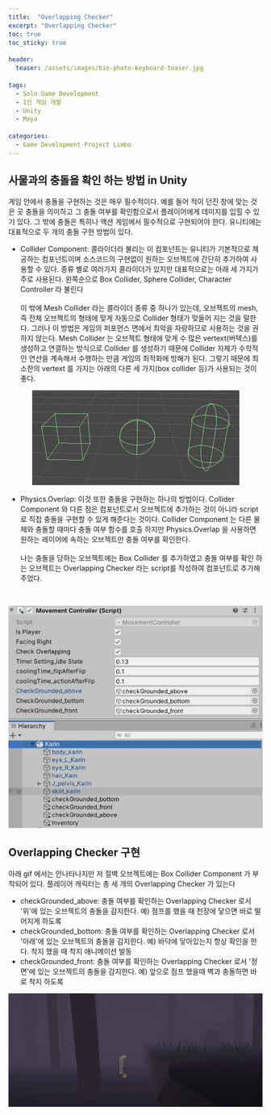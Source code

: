 ```yaml
---
title:  "Overlapping Checker"
excerpt: "Overlapping Checker"
toc: true
toc_sticky: true

header:
  teaser: /assets/images/bio-photo-keyboard-teaser.jpg
  
tags:
  - Solo Game Development
  - 1인 게임 개발
  - Unity
  - Maya
  
categories:
  - Game Development-Project Limbo
---
```




## 사물과의 충돌을 확인 하는 방법 in Unity
게임 안에서 충돌을 구현하는 것은 매우 필수적이다. 예를 들어 적이 던진 창에 맞는 것은 곳 충돌을 의미하고 그 충돌 여부를 확인함으로서 플레이어에게 데미지를 입힐 수 있기 있다. 그 밖에 충돌은 특히나 액션 게임에서 
필수적으로 구현되어야 한다. 유니티에는 대표적으로 두 개의 충돌 구현 방법이 있다.
- Collider Component: 콜라이더라 불리는 이 컴포넌트는 유니티가 기본적으로 제공하는 컴포넌트이며 소스코드의 구현없이 원하는 오브젝트에 간단히 추가하여 사용할 수 있다. 종류 별로 여러가지 콜라이더가 있지만
대표적으로는 아래 세 가지가 주로 사용된다. 왼쪽순으로 Box Collider, Sphere Collider, Character Controller 라 불린다 
<br><br>
이 밖에 Mesh Collider 라는 콜라이더 종류 중 하나가 있는데, 오브젝트의 mesh, 즉 전체 오브젝트의 형태에 맞게 자동으로 Collider 형태가 맞들어 지는 것을 말한다. 그러나 이 방법은 게임의 퍼포먼스 면에서 
최악을 자랑하므로 사용하는 것을 권하지 않는다. Mesh Collider 는 오브젝트 형태에 맞게 수 많은 vertext(버텍스)를 생성하고 연결하는 방식으로 Collider 를 생성하기 때문에 
Collider 자체가 수학적인 연산을 계속해서 수행하는 만큼 게임의 최적화에 방해가 된다. 그렇기 때문에 최소한의 vertext 를 가지는 아래의 다른 세 가지(box collider 등)가 사용되는 것이 좋다.

<p align="center">
<img src = "https://raw.githubusercontent.com/ronick-grammer/ronick-grammer.github.io/main/assets/images/1-2-overlapping checker/unity-collider-types.png">
</p>

- Physics.Overlap: 이것 또한 충돌을 구현하는 하나의 방법이다. Collider Component 와 다른 점은 컴포넌트로서 오브젝트에 추가하는 것이 아니라 script로 직접 충돌을 구현할 수 있게 해준다는 것이다.
Collider Component 는 다른 물체와 충돌할 때마다 충돌 여부 함수를 호출 하지만 Physics.Overlap 을 사용하면 원하는 레이어에 속하는 오브젝트만 충돌 여부를 확인한다. 
<br><br>
나는 충돌을 당하는 오브젝트에는 Box Collider 를 추가하였고 충돌 여부를 확인 하는 오브젝트는 Overlapping Checker 라는 script를 작성하여 컴포넌트로 추가해주었다.
<br>
<p align="center">
<img src = "https://raw.githubusercontent.com/ronick-grammer/ronick-grammer.github.io/main/assets/images/1-2-overlapping checker/overlaping checker.jpg">
</p>


## Overlapping Checker 구현
아래 gif 에서는 안나타나지만 저 절벽 오브젝트에는 Box Collider Component 가 부착되어 있다. 플레이어 캐릭터는 총 세 개의 Overlapping Checker 가 있는다
- checkGrounded_above: 충돌 여부를 확인하는 Overlapping Checker 로서 '위'에 있는 오브젝트의 충돌을 감지한다. 예) 점프를 했을 때 천장에 닿으면 바로 떨어지게 하도록
- checkGrounded_bottom: 충돌 여부를 확인하는 Overlapping Checker 로서 '아래'에 있는 오브젝트의 충돌을 감지한다. 예) 바닥에 닿아있는지 항상 확인을 한다. 착지 했을 때 착지 애니메이션 발동
- checkGrounded_front: 충돌 여부를 확인하는 Overlapping Checker 로서 '정면'에 있는 오브젝트의 충돌을 감지한다. 예) 앞으로 점프 했을때 벽과 충돌하면 바로 착지 하도록

<p align="center">
<img src = "https://raw.githubusercontent.com/ronick-grammer/ronick-grammer.github.io/main/assets/images/1-2-overlapping checker/Overlapping-Checker.gif">
</p>







